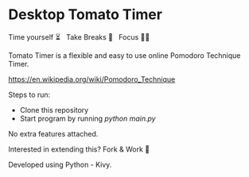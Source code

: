 # Desktop Tomato Timer

Time yourself ⏳ &nbsp; Take Breaks 🍳 &nbsp; Focus 🙇‍♂️

Tomato Timer is a flexible and easy to use online Pomodoro Technique Timer.

https://en.wikipedia.org/wiki/Pomodoro_Technique

Steps to run:

- Clone this repository
- Start program by running _python main.py_

No extra features attached. 

Interested in extending this? Fork & Work 🚀

Developed using Python - Kivy. 